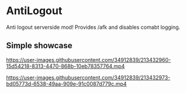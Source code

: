 # AntiLogout

Anti logout serverside mod! Provides /afk and disables comabt logging.

## Simple showcase




https://user-images.githubusercontent.com/34912839/213432960-15d54218-8313-4470-868b-10eb78357764.mp4



https://user-images.githubusercontent.com/34912839/213432973-bd05773d-6538-49aa-909e-91c0087d779c.mp4


